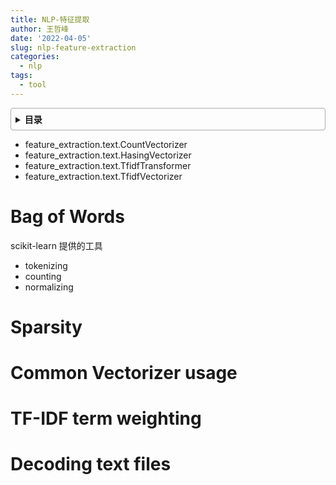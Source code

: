 ```yaml
---
title: NLP-特征提取
author: 王哲峰
date: '2022-04-05'
slug: nlp-feature-extraction
categories:
  - nlp
tags:
  - tool
---
```


<style>
details {
    border: 1px solid #aaa;
    border-radius: 4px;
    padding: .5em .5em 0;
}
summary {
    font-weight: bold;
    margin: -.5em -.5em 0;
    padding: .5em;
}
details[open] {
    padding: .5em;
}
details[open] summary {
    border-bottom: 1px solid #aaa;
    margin-bottom: .5em;
}
</style>

<details><summary>目录</summary><p>

- [Bag of Words](#bag-of-words)
- [Sparsity](#sparsity)
- [Common Vectorizer usage](#common-vectorizer-usage)
- [TF-IDF term weighting](#tf-idf-term-weighting)
- [Decoding text files](#decoding-text-files)
</p></details><p></p>

- feature_extraction.text.CountVectorizer
- feature_extraction.text.HasingVectorizer
- feature_extraction.text.TfidfTransformer
- feature_extraction.text.TfidfVectorizer

# Bag of Words

scikit-learn 提供的工具

- tokenizing
- counting
- normalizing

# Sparsity

# Common Vectorizer usage

# TF-IDF term weighting


# Decoding text files

